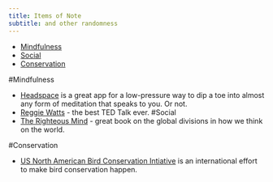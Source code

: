 ```yaml
---
title: Items of Note
subtitle: and other randomness
---
```

- [Mindfulness](#mindfulness)
- [Social](#social)
- [Conservation](#conservation)

#Mindfulness
- [Headspace](https://www.headspace.com) is a great app for a low-pressure way to dip a toe into almost any form of meditation that speaks to you. Or not.
- [Reggie Watts](https://www.youtube.com/watch?v=BdHK_r9RXTc) - the best TED Talk ever.
#Social
- [The Righteous Mind](https://righteousmind.com/) - great book on the global divisions in how we think on the world.

#Conservation
- [US North American Bird Conservation Intiative](https://us-nabci.org) is an international effort to make bird conservation happen.
